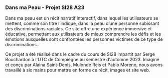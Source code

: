 ### Dans ma Peau - Projet SI28 A23

Dans ma peau est un récit narratif interactif, dans lequel les utilisateurs se mettent, comme son titre l’indique, dans la peau d’une personne subissant des discriminations raciales. Ce site offre une expérience immersive et éducative, permettant aux utilisateurs de mieux comprendre les défis et les émotions auxquelles sont confrontées les personnes victimes de ce type de discriminations.

Ce projet a été réalisé dans le cadre du cours de SI28 impartit par Serge Bouchardon à l'UTC de Compiègne au semestre d'automne 2023. Imaginé et conçu par Alaina Saint-Denis, Mulonde Reis et Pablo Moreno, nous avons travaillé à six mains pour mettre en forme ce récit, images et site web. 
